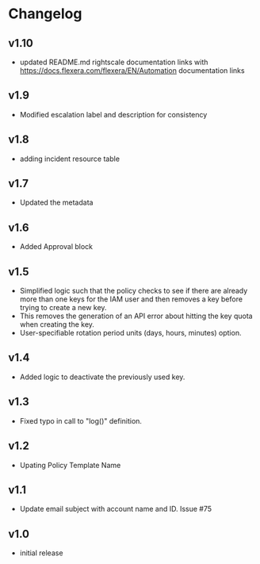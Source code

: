 # Changelog

## v1.10

- updated README.md rightscale documentation links with https://docs.flexera.com/flexera/EN/Automation documentation links

## v1.9

- Modified escalation label and description for consistency

## v1.8

- adding incident resource table

## v1.7

- Updated the metadata

## v1.6

- Added Approval block

## v1.5

- Simplified logic such that the policy checks to see if there are already more than one keys for the IAM user and then removes a key before trying to create a new key.
- This removes the generation of an API error about hitting the key quota when creating the key.
- User-specifiable rotation period units (days, hours, minutes) option.

## v1.4

- Added logic to deactivate the previously used key.

## v1.3

- Fixed typo in call to "log()" definition.

## v1.2

- Upating Policy Template Name

## v1.1

- Update email subject with account name and ID. Issue #75

## v1.0

- initial release
